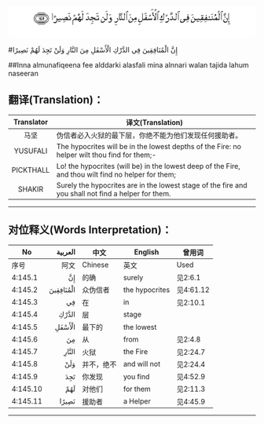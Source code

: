 ![004:145](images/004_145.gif)

#إِنَّ الْمُنَافِقِينَ فِي الدَّرْكِ الْأَسْفَلِ مِنَ النَّارِ وَلَنْ تَجِدَ لَهُمْ نَصِيرًا  

##Inna almunafiqeena fee alddarki alasfali mina alnnari walan tajida lahum naseeran 

## 翻译(Translation)：

| Translator | 译文(Translation)                                            |
| :--------: | ------------------------------------------------------------ |
|    马坚    | 伪信者必入火狱的最下层，你绝不能为他们发现任何援助者。       |
|  YUSUFALI  | The hypocrites will be in the lowest depths of the Fire: no helper wilt thou find for them;- |
| PICKTHALL  | Lo! the hypocrites (will be) in the lowest deep of the Fire, and thou wilt find no helper for them; |
|   SHAKIR   | Surely the hypocrites are in the lowest stage of the fire and you shall not find a helper for them. |

---

## 对位释义(Words Interpretation)：

| No   | العربية | 中文    | English | 曾用词 |
| ---- | ------: | ------- | ------- | ------ |
| 序号 |    阿文 | Chinese | 英文    | Used   |
| 4:145.1  | إِنَّ        | 的确       | surely         | 见2:6.1   |
| 4:145.2  | الْمُنَافِقِينَ | 众伪信者   | the hypocrites | 见4:61.12 |
| 4:145.3  | فِي        | 在         | in             | 见2:10.1  |
| 4:145.4  | الدَّرْكِ     | 层         | stage          |           |
| 4:145.5  | الْأَسْفَلِ    | 最下的     | the lowest     |           |
| 4:145.6  | مِنَ        | 从         | from           | 见2:4.8   |
| 4:145.7  | النَّارِ     | 火狱       | the Fire       | 见2:24.7  |
| 4:145.8  | وَلَنْ       | 并不，绝不 | and will not   | 见2:24.4  |
| 4:145.9  | تَجِدَ       | 你发现     | you find       | 见4:52.9  |
| 4:145.10 | لَهُمْ       | 对他们     | for them       | 见2:11.3  |
| 4:145.11 | نَصِيرًا     | 援助者     | a Helper       | 见4:45.9  |

---
